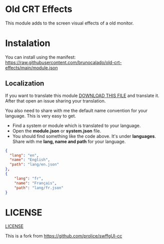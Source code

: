 # Old CRT Effects
This module adds to the screen visual effects of a old monitor.

# Instalation

You can install using the manifest: https://raw.githubusercontent.com/brunocalado/old-crt-effects/main/module.json

## Localization

If you want to translate this module [DOWNLOAD THIS FILE](https://raw.githubusercontent.com/brunocalado/old-crt-effects/main/lang/en.json) and translate it. After that open an issue sharing your translation. 

You also need to share with me the default name convention for your language. This is very easy to get. 
- Find a system or module which is translated to your language. 
- Open the **module.json** or **system.json** file.
- You should find something like the code above. It's under **languages**. Share with me **lang, name and path** for your language.
```json
{
  "lang": "en",
  "name": "English",
  "path": "lang/en.json"
},
{
    "lang": "fr",
    "name": "Français",
    "path": "lang/fr.json"
}  
```

# LICENSE
[LICENSE](https://github.com/brunocalado/old-crt-effects/blob/main/LICENSE)

This is a fork from https://github.com/prolice/swffgUI-cc


